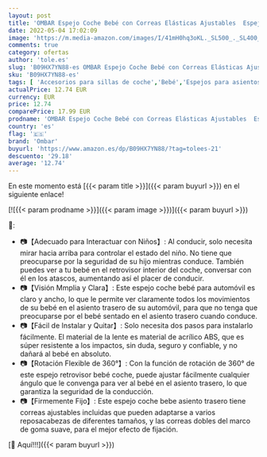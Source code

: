 ```yaml
---
layout: post
title: 'OMBAR Espejo Coche Bebé con Correas Elásticas Ajustables  Espejo Retrovisor Bebé Coche 360° Rotación para Ajustar Diferente Ángulo  Espejo Coche Bebé Asiento Trasero 100% Inastillable para Vigilancia'
date: 2022-05-04 17:02:09
image: 'https://m.media-amazon.com/images/I/41mH0hq3oKL._SL500_._SL400_.jpg'
comments: true
category: ofertas
author: 'tole.es'
slug: 'B09HX7YN88-es OMBAR Espejo Coche Bebé con Correas Elásticas Ajustables...'
sku: 'B09HX7YN88-es'
tags: [ 'Accesorios para sillas de coche','Bebé','Espejos para asientos traseros','Sillas de coche y accesorios','bebé','ombar','🇪🇸', ]
actualPrice: 12.74 EUR
currency: EUR
price: 12.74
comparePrice: 17.99 EUR
prodname: 'OMBAR Espejo Coche Bebé con Correas Elásticas Ajustables  Espejo Retrovisor Bebé Coche 360° Rotación para Ajustar Diferente Ángulo  Espejo Coche Bebé Asiento Trasero 100% Inastillable para Vigilancia'
country: 'es'
flag: '🇪🇸'
brand: 'Ombar'
buyurl: 'https://www.amazon.es/dp/B09HX7YN88/?tag=tolees-21'
descuento: '29.18'
average: '12.74'
---
```


En este momento está [{{< param title >}}]({{< param buyurl >}}) en el siguiente enlace!

[![{{< param prodname >}}]({{< param image >}})]({{< param buyurl >}})

🔎:

- 📷【Adecuado para Interactuar con Niños】: Al conducir, solo necesita mirar hacia arriba para controlar el estado del niño. No tiene que preocuparse por la seguridad de su hijo mientras conduce. También puedes ver a tu bebé en el retrovisor interior del coche, conversar con él en los atascos, aumentando así el placer de conducir.
- 📷【Visión Mmplia y Clara】: Este espejo coche bebé para automóvil es claro y ancho, lo que le permite ver claramente todos los movimientos de su bebé en el asiento trasero de su automóvil, para que no tenga que preocuparse por el bebé sentado en el asiento trasero cuando conduce.
- 📷【Fácil de Instalar y Quitar】: Solo necesita dos pasos para instalarlo fácilmente. El material de la lente es material de acrílico ABS, que es súper resistente a los impactos, sin duda, seguro y confiable, y no dañará al bebé en absoluto.
- 📷【Rotación Flexible de 360°】: Con la función de rotación de 360° de este espejo retrovisor bebé coche, puede ajustar fácilmente cualquier ángulo que le convenga para ver al bebé en el asiento trasero, lo que garantiza la seguridad de la conducción.
- 📷【Firmemente Fijo】: Este espejo coche bebe asiento trasero tiene correas ajustables incluidas que pueden adaptarse a varios reposacabezas de diferentes tamaños, y las correas dobles del marco de goma suave, para el mejor efecto de fijación.

[🛒 Aquí!!!]({{< param buyurl >}})
